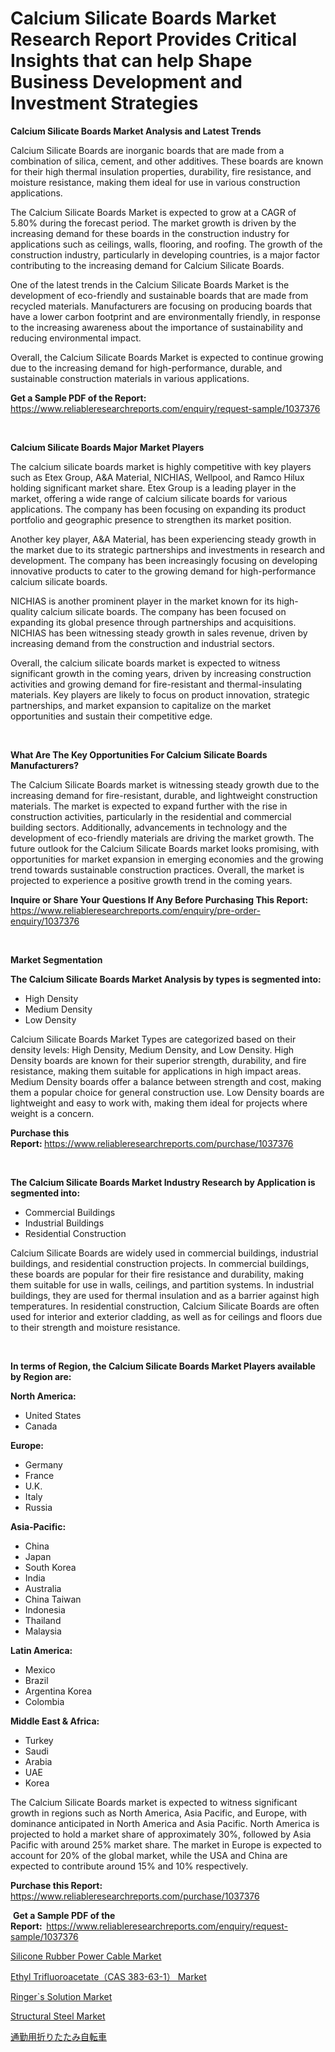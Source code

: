 <p><h1>Calcium Silicate Boards Market Research Report Provides Critical Insights that can help Shape Business Development and Investment Strategies</h1></p><p><strong>Calcium Silicate Boards Market Analysis and Latest Trends</strong></p>
<p><p>Calcium Silicate Boards are inorganic boards that are made from a combination of silica, cement, and other additives. These boards are known for their high thermal insulation properties, durability, fire resistance, and moisture resistance, making them ideal for use in various construction applications.</p><p>The Calcium Silicate Boards Market is expected to grow at a CAGR of 5.80% during the forecast period. The market growth is driven by the increasing demand for these boards in the construction industry for applications such as ceilings, walls, flooring, and roofing. The growth of the construction industry, particularly in developing countries, is a major factor contributing to the increasing demand for Calcium Silicate Boards.</p><p>One of the latest trends in the Calcium Silicate Boards Market is the development of eco-friendly and sustainable boards that are made from recycled materials. Manufacturers are focusing on producing boards that have a lower carbon footprint and are environmentally friendly, in response to the increasing awareness about the importance of sustainability and reducing environmental impact.</p><p>Overall, the Calcium Silicate Boards Market is expected to continue growing due to the increasing demand for high-performance, durable, and sustainable construction materials in various applications.</p></p>
<p><strong>Get a Sample PDF of the Report:&nbsp;</strong> <a href="https://www.reliableresearchreports.com/enquiry/request-sample/1037376">https://www.reliableresearchreports.com/enquiry/request-sample/1037376</a></p>
<p>&nbsp;</p>
<p><strong>Calcium Silicate Boards Major Market Players</strong></p>
<p><p>The calcium silicate boards market is highly competitive with key players such as Etex Group, A&A Material, NICHIAS, Wellpool, and Ramco Hilux holding significant market share. Etex Group is a leading player in the market, offering a wide range of calcium silicate boards for various applications. The company has been focusing on expanding its product portfolio and geographic presence to strengthen its market position.</p><p>Another key player, A&A Material, has been experiencing steady growth in the market due to its strategic partnerships and investments in research and development. The company has been increasingly focusing on developing innovative products to cater to the growing demand for high-performance calcium silicate boards.</p><p>NICHIAS is another prominent player in the market known for its high-quality calcium silicate boards. The company has been focused on expanding its global presence through partnerships and acquisitions. NICHIAS has been witnessing steady growth in sales revenue, driven by increasing demand from the construction and industrial sectors.</p><p>Overall, the calcium silicate boards market is expected to witness significant growth in the coming years, driven by increasing construction activities and growing demand for fire-resistant and thermal-insulating materials. Key players are likely to focus on product innovation, strategic partnerships, and market expansion to capitalize on the market opportunities and sustain their competitive edge.</p></p>
<p>&nbsp;</p>
<p><strong>What Are The Key Opportunities For Calcium Silicate Boards Manufacturers?</strong></p>
<p><p>The Calcium Silicate Boards market is witnessing steady growth due to the increasing demand for fire-resistant, durable, and lightweight construction materials. The market is expected to expand further with the rise in construction activities, particularly in the residential and commercial building sectors. Additionally, advancements in technology and the development of eco-friendly materials are driving the market growth. The future outlook for the Calcium Silicate Boards market looks promising, with opportunities for market expansion in emerging economies and the growing trend towards sustainable construction practices. Overall, the market is projected to experience a positive growth trend in the coming years.</p></p>
<p><strong>Inquire or Share Your Questions If Any Before Purchasing This Report:</strong> <a href="https://www.reliableresearchreports.com/enquiry/pre-order-enquiry/1037376">https://www.reliableresearchreports.com/enquiry/pre-order-enquiry/1037376</a></p>
<p>&nbsp;</p>
<p><strong>Market Segmentation</strong></p>
<p><strong>The Calcium Silicate Boards Market Analysis by types is segmented into:</strong></p>
<p><ul><li>High Density</li><li>Medium Density</li><li>Low Density</li></ul></p>
<p><p>Calcium Silicate Boards Market Types are categorized based on their density levels: High Density, Medium Density, and Low Density. High Density boards are known for their superior strength, durability, and fire resistance, making them suitable for applications in high impact areas. Medium Density boards offer a balance between strength and cost, making them a popular choice for general construction use. Low Density boards are lightweight and easy to work with, making them ideal for projects where weight is a concern.</p></p>
<p><strong>Purchase this Report:&nbsp;</strong><a href="https://www.reliableresearchreports.com/purchase/1037376">https://www.reliableresearchreports.com/purchase/1037376</a></p>
<p>&nbsp;</p>
<p><strong>The Calcium Silicate Boards Market Industry Research by Application is segmented into:</strong></p>
<p><ul><li>Commercial Buildings</li><li>Industrial Buildings</li><li>Residential Construction</li></ul></p>
<p><p>Calcium Silicate Boards are widely used in commercial buildings, industrial buildings, and residential construction projects. In commercial buildings, these boards are popular for their fire resistance and durability, making them suitable for use in walls, ceilings, and partition systems. In industrial buildings, they are used for thermal insulation and as a barrier against high temperatures. In residential construction, Calcium Silicate Boards are often used for interior and exterior cladding, as well as for ceilings and floors due to their strength and moisture resistance.</p></p>
<p>&nbsp;</p>
<p><strong>In terms of Region, the Calcium Silicate Boards Market Players available by Region are:</strong></p>
<p>
    <p> <strong> North America: </strong>
        <ul>
            <li>United States</li>
            <li>Canada</li>
        </ul>
        </p> 
    <p> <strong> Europe: </strong>
        <ul>
            <li>Germany</li>
            <li>France</li>
            <li>U.K.</li>
            <li>Italy</li>
            <li>Russia</li>
        </ul>
        </p> 
    <p> <strong> Asia-Pacific: </strong>
        <ul>
            <li>China</li>
            <li>Japan</li>
            <li>South Korea</li>
            <li>India</li>
            <li>Australia</li>
            <li>China Taiwan</li>
            <li>Indonesia</li>
            <li>Thailand</li>
            <li>Malaysia</li>
        </ul>
        </p> 
    <p> <strong> Latin America: </strong>
        <ul>
            <li>Mexico</li>
            <li>Brazil</li>
            <li>Argentina Korea</li>
            <li>Colombia</li>
        </ul>
        </p> 
    <p> <strong> Middle East & Africa: </strong>
        <ul>
            <li>Turkey</li>
            <li>Saudi</li>
            <li>Arabia</li>
            <li>UAE</li>
            <li>Korea</li>
        </ul>
    </p>
    </p>
<p><p>The Calcium Silicate Boards market is expected to witness significant growth in regions such as North America, Asia Pacific, and Europe, with dominance anticipated in North America and Asia Pacific. North America is projected to hold a market share of approximately 30%, followed by Asia Pacific with around 25% market share. The market in Europe is expected to account for 20% of the global market, while the USA and China are expected to contribute around 15% and 10% respectively.</p></p>
<p><strong>Purchase this Report: </strong><a href="https://www.reliableresearchreports.com/purchase/1037376">https://www.reliableresearchreports.com/purchase/1037376</a></p>
<p>&nbsp;<strong>Get a Sample PDF of the Report:&nbsp;&nbsp;</strong><a href="https://www.reliableresearchreports.com/enquiry/request-sample/1037376">https://www.reliableresearchreports.com/enquiry/request-sample/1037376</a></p>
<p><strong></strong></p>
<p><p><a href="https://github.com/guneycigdem35/Market-Research-Report-List-2/blob/main/silicone-rubber-power-cable-market.md">Silicone Rubber Power Cable Market</a></p><p><a href="https://issuu.com/reportprime-2/docs/ethyl-trifluoroacetatecas-383-63-1-market-size-203">Ethyl Trifluoroacetate（CAS 383-63-1） Market</a></p><p><a href="https://issuu.com/reportprime-2/docs/ringers-solution-market-size-2030.pptx">Ringer`s Solution Market</a></p><p><a href="https://github.com/biheemgalvinlouises6hokrh3h/Market-Research-Report-List-1/blob/main/structural-steel-market.md">Structural Steel Market</a></p><p><a href="https://github.com/ihabdkwlxs948/Market-Research-Report-List-1/blob/main/5519444189532.md">通勤用折りたたみ自転車</a></p></p>
